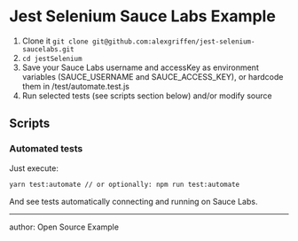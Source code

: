 # Jest Selenium Sauce Labs Example

1. Clone it `git clone git@github.com:alexgriffen/jest-selenium-saucelabs.git`
2. `cd jestSelenium`
3. Save your Sauce Labs username and accessKey as environment variables (SAUCE_USERNAME and SAUCE_ACCESS_KEY), or hardcode them in /test/automate.test.js
4. Run selected tests (see scripts section below) and/or modify source

## Scripts

### Automated tests

Just execute:

```bash
yarn test:automate // or optionally: npm run test:automate
```

And see tests automatically connecting and running on Sauce Labs.

---

author: Open Source Example
